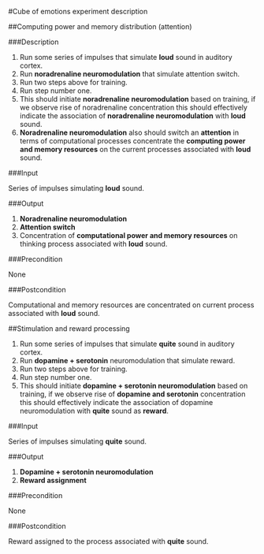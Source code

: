 #Cube of emotions experiment description

##Computing power and memory distribution (attention)

###Description

1. Run some series of impulses that simulate **loud** sound in auditory cortex.
1. Run **noradrenaline neuromodulation** that simulate attention switch.
1. Run two steps above for training.
1. Run step number one.
1. This should initiate **noradrenaline neuromodulation** based on training, if we observe rise of noradrenaline concentration this should effectively indicate the association of **noradrenaline neuromodulation** with **loud** sound.
1. **Noradrenaline neuromodulation** also should switch an **attention** in terms of computational processes concentrate the **computing power and memory resources** on the current processes associated with **loud** sound.

###Input

Series of impulses simulating **loud** sound.

###Output

1. **Noradrenaline neuromodulation**
1. **Attention switch**
1. Concentration of **computational power and memory resources** on thinking process associated with **loud** sound.

###Precondition

None

###Postcondition

Computational and memory resources are concentrated on current process associated with **loud** sound.


##Stimulation and reward processing 

1. Run some series of impulses that simulate **quite** sound in auditory cortex.
1. Run **dopamine + serotonin** neuromodulation that simulate reward.
1. Run two steps above for training.
1. Run step number one.
1. This should initiate **dopamine + serotonin neuromodulation** based on training, if we observe rise of **dopamine and serotonin** concentration this should effectively indicate the association of dopamine neuromodulation with **quite** sound as **reward**.

###Input

Series of impulses simulating **quite** sound.

###Output

1. **Dopamine + serotonin neuromodulation**
1. **Reward assignment**

###Precondition

None

###Postcondition

Reward assigned to the process associated with **quite** sound.
